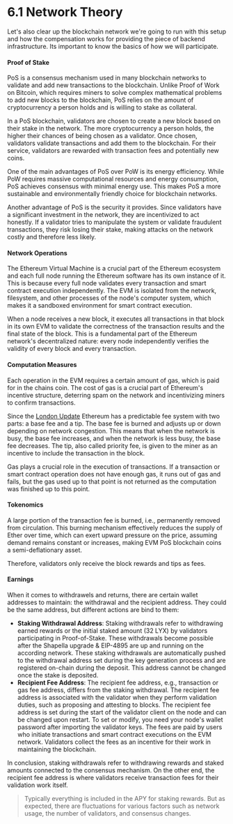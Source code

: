 # 6.1 Network Theory

Let's also clear up the blockchain network we're going to run with this setup and how the compensation works for providing the piece of backend infrastructure. Its important to know the basics of how we will participate.

#### Proof of Stake

PoS is a consensus mechanism used in many blockchain networks to validate and add new transactions to the blockchain. Unlike Proof of Work on Bitcoin, which requires miners to solve complex mathematical problems to add new blocks to the blockchain, PoS relies on the amount of cryptocurrency a person holds and is willing to stake as collateral.

In a PoS blockchain, validators are chosen to create a new block based on their stake in the network. The more cryptocurrency a person holds, the higher their chances of being chosen as a validator. Once chosen, validators validate transactions and add them to the blockchain. For their service, validators are rewarded with transaction fees and potentially new coins.

One of the main advantages of PoS over PoW is its energy efficiency. While PoW requires massive computational resources and energy consumption, PoS achieves consensus with minimal energy use. This makes PoS a more sustainable and environmentally friendly choice for blockchain networks.

Another advantage of PoS is the security it provides. Since validators have a significant investment in the network, they are incentivized to act honestly. If a validator tries to manipulate the system or validate fraudulent transactions, they risk losing their stake, making attacks on the network costly and therefore less likely.

#### Network Operations

The Ethereum Virtual Machine is a crucial part of the Ethereum ecosystem and each full node running the Ethereum software has its own instance of it. This is because every full node validates every transaction and smart contract execution independently. The EVM is isolated from the network, filesystem, and other processes of the node's computer system, which makes it a sandboxed environment for smart contract execution.

When a node receives a new block, it executes all transactions in that block in its own EVM to validate the correctness of the transaction results and the final state of the block. This is a fundamental part of the Ethereum network's decentralized nature: every node independently verifies the validity of every block and every transaction.

#### Computation Measures

Each operation in the EVM requires a certain amount of gas, which is paid for in the chains coin. The cost of gas is a crucial part of Ethereum's incentive structure, deterring spam on the network and incentivizing miners to confirm transactions.

Since the [London Update](https://eips.ethereum.org/EIPS/eip-1559) Ethereum has a predictable fee system with two parts: a base fee and a tip. The base fee is burned and adjusts up or down depending on network congestion. This means that when the network is busy, the base fee increases, and when the network is less busy, the base fee decreases. The tip, also called priority fee, is given to the miner as an incentive to include the transaction in the block.

Gas plays a crucial role in the execution of transactions. If a transaction or smart contract operation does not have enough gas, it runs out of gas and fails, but the gas used up to that point is not returned as the computation was finished up to this point.

#### Tokenomics

A large portion of the transaction fee is burned, i.e., permanently removed from circulation. This burning mechanism effectively reduces the supply of Ether over time, which can exert upward pressure on the price, assuming demand remains constant or increases, making EVM PoS blockchain coins a semi-deflationary asset.

Therefore, validators only receive the block rewards and tips as fees.

#### Earnings

When it comes to withdrawels and returns, there are certain wallet addresses to maintain: the withdrawal and the recipient address. They could be the same address, but different actions are bind to them:

- **Staking Withdrawal Address**: Staking withdrawals refer to withdrawing earned rewards or the initial staked amount (32 LYX) by validators participating in Proof-of-Stake. These withdrawals become possible after the Shapella upgrade & EIP-4895 are up and running on the according network. These staking withdrawals are automatically pushed to the withdrawal address set during the key generation process and are registered on-chain during the deposit. This address cannot be changed once the stake is deposited.
- **Recipient Fee Address**: The recipient fee address, e.g., transaction or gas fee address, differs from the staking withdrawal. The recipient fee address is associated with the validator when they perform validation duties, such as proposing and attesting to blocks. The recipient fee address is set during the start of the validator client on the node and can be changed upon restart. To set or modify, you need your node's wallet password after importing the validator keys. The fees are paid by users who initiate transactions and smart contract executions on the EVM network. Validators collect the fees as an incentive for their work in maintaining the blockchain.

In conclusion, staking withdrawals refer to withdrawing rewards and staked amounts connected to the consensus mechanism. On the other end, the recipient fee address is where validators receive transaction fees for their validation work itself.

> Typically everything is included in the APY for staking rewards. But as expected, there are fluctuations for various factors such as network usage, the number of validators, and consensus changes.
